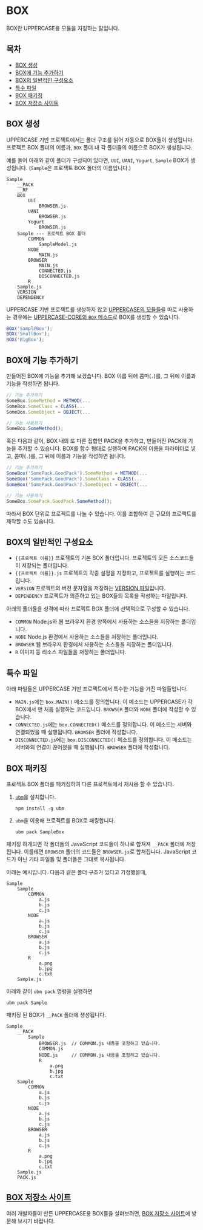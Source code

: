 # BOX
BOX란 UPPERCASE용 모듈을 지칭하는 말입니다.

## 목차
* [BOX 생성](#BOX-생성)
* [BOX에 기능 추가하기](#BOX에-기능-추가하기)
* [BOX의 일반적인 구성요소](#BOX의-일반적인-구성요소)
* [특수 파일](#특수-파일)
* [BOX 패키징](#BOX-패키징)
* [BOX 저장소 사이트](#BOX-저장소-사이트)

## BOX 생성
UPPERCASE 기반 프로젝트에서는 폴더 구조를 읽어 자동으로 BOX들이 생성됩니다. 프로젝트 BOX 폴더의 이름과, `BOX` 폴더 내 각 폴더들의 이름으로 BOX가 생성됩니다.

예를 들어 아래와 같이 폴더가 구성되어 있다면, `UUI`, `UANI`, `Yogurt`, `Sample` BOX가 생성됩니다. (`Sample`은 프로젝트 BOX 폴더의 이름입니다.)

```
Sample
	__PACK
	__RF
	BOX
		UUI
			BROWSER.js
		UANI
			BROWSER.js
		Yogurt
			BROWSER.js
	Sample --- 프로젝트 BOX 폴더
		COMMON
			SampleModel.js
		NODE
			MAIN.js
		BROWSER
			MAIN.js
			CONNECTED.js
			DISCONNECTED.js
		R
	Sample.js
	VERSION
	DEPENDENCY
```

UPPERCASE 기반 프로젝트를 생성하지 않고 [UPPERCASE의 모듈들](../GUIDE.md#모듈-별-문서)을 따로 사용하는 경우에는 [UPPERCASE-CORE의 `BOX` 메소드](UPPERCASE-CORE-COMMON.md#uppercase의-모듈화-box)로 BOX를 생성할 수 있습니다.

```javascript
BOX('SampleBox');
BOX('SmallBox');
BOX('BigBox');
```

## BOX에 기능 추가하기
만들어진 BOX에 기능을 추가해 보겠습니다. BOX 이름 뒤에 콤마(`.`)를, 그 뒤에 이름과 기능을 작성하면 됩니다.

```javascript
// 기능 추가하기
SomeBox.SomeMethod = METHOD(...
SomeBox.SomeClass = CLASS(...
SomeBox.SomeObject = OBJECT(...

// 기능 사용하기
SomeBox.SomeMethod();
```

혹은 다음과 같이, BOX 내의 또 다른 집합인 PACK을 추가하고, 만들어진 PACK에 기능을 추가할 수 있습니다. BOX를 함수 형태로 실행하며 PACK의 이름을 파라미터로 넣고, 콤마(`.`)를, 그 뒤에 이름과 기능을 작성하면 됩니다.

```javascript
// 기능 추가하기
SomeBox('SomePack.GoodPack').SomeMethod = METHOD(...
SomeBox('SomePack.GoodPack').SomeClass = CLASS(...
SomeBox('SomePack.GoodPack').SomeObject = OBJECT(...

// 기능 사용하기
SomeBox.SomePack.GoodPack.SomeMethod();
```

따라서 BOX 단위로 프로젝트를 나눌 수 있습니다. 이를 조합하여 큰 규모의 프로젝트를 제작할 수도 있습니다.

## BOX의 일반적인 구성요소
* `{{프로젝트 이름}}` 프로젝트의 기본 BOX 폴더입니다. 프로젝트의 모든 소스코드들이 저장되는 폴더입니다.
* `{{프로젝트 이름}}.js` 프로젝트의 각종 설정을 지정하고, 프로젝트를 실행하는 코드입니다.
* `VERSION` 프로젝트의 버전 문자열을 저장하는 [VERSION 파일](DEPLOY.md#version-파일)입니다.
* `DEPENDENCY` 프로젝트가 의존하고 있는 BOX들의 목록을 작성하는 파일입니다.

아래의 폴더들을 성격에 따라 프로젝트 BOX 폴더에 선택적으로 구성할 수 있습니다.
* `COMMON` Node.js와 웹 브라우저 환경 양쪽에서 사용하는 소스들을 저장하는 폴더입니다.
* `NODE` Node.js 환경에서 사용하는 소스들을 저장하는 폴더입니다.
* `BROWSER` 웹 브라우저 환경에서 사용하는 소스들을 저장하는 폴더입니다.
* `R` 이미지 등 리소스 파일들을 저장하는 폴더입니다.

## 특수 파일
아래 파일들은 UPPERCASE 기반 프로젝트에서 특수한 기능을 가진 파일들입니다.
* `MAIN.js`에는 `box.MAIN()` 메소드를 정의합니다. 이 메소드는 UPPERCASE가 각 BOX에서 맨 처음 실행하는 코드입니다. `BROWSER` 폴더와 `NODE` 폴더에 작성할 수 있습니다.
* `CONNECTED.js`에는 `box.CONNECTED()` 메소드를 정의합니다. 이 메소드는 서버와 연결되었을 때 실행됩니다. `BROWSER` 폴더에 작성합니다.
* `DISCONNECTED.js`에는 `box.DISCONNECTED()` 메소드를 정의합니다. 이 메소드는 서버와의 연결이 끊어졌을 때 실행됩니다. `BROWSER` 폴더에 작성합니다.

## BOX 패키징
프로젝트 BOX 폴더를 패키징하여 다른 프로젝트에서 재사용 할 수 있습니다.

1. [`ubm`](https://www.npmjs.com/package/ubm)을 설치합니다.
	```
	npm install -g ubm
	```
2. `ubm`을 이용해 프로젝트를 BOX로 패킹합니다.
	```
	ubm pack SampleBox
	```

패키징 하게되면 각 폴더들의 JavaScript 코드들이 하나로 합쳐져 `__PACK` 폴더에 저장됩니다. 이를테면 `BROWSER` 폴더의 코드들은 `BROWSER.js`로 합쳐집니다. JavaScript 코드가 아닌 기타 파일들 및 폴더들은 그대로 복사됩니다.

아래는 예시입니다. 다음과 같은 폴더 구조가 있다고 가정했을때,

```
Sample
	Sample
		COMMON
			a.js
			b.js
			c.js
		NODE
			a.js
			b.js
			c.js
		BROWSER
			a.js
			b.js
			c.js
		R
			a.png
			b.jpg
			c.txt
	Sample.js
```

아래와 같이 `ubm pack` 명령을 실행하면

```
ubm pack Sample
```

패키징 된 BOX가 `__PACK` 폴더에 생성됩니다.

```
Sample
	__PACK
		Sample
			BROWSER.js	// COMMON.js 내용을 포함하고 있습니다.
			COMMON.js
			NODE.js		// COMMON.js 내용을 포함하고 있습니다.
			R
				a.png
				b.jpg
				c.txt
	Sample
		COMMON
			a.js
			b.js
			c.js
		NODE
			a.js
			b.js
			c.js
		BROWSER
			a.js
			b.js
			c.js
		R
			a.png
			b.jpg
			c.txt
	Sample.js
	PACK.js
```

## [BOX 저장소 사이트](http://box.uppercase.io) 
여러 개발자들이 만든 UPPERCASE용 BOX들을 살펴보려면, [BOX 저장소 사이트](http://box.uppercase.io)에 방문해 보시기 바랍니다.